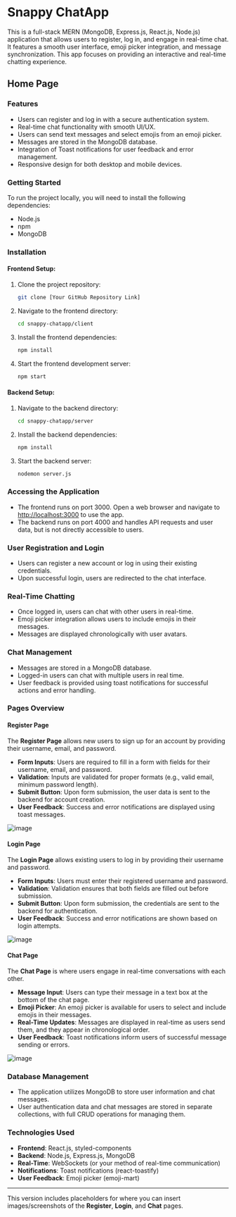 # Snappy ChatApp

This is a full-stack MERN (MongoDB, Express.js, React.js, Node.js) application that allows users to register, log in, and engage in real-time chat. It features a smooth user interface, emoji picker integration, and message synchronization. This app focuses on providing an interactive and real-time chatting experience.

## Home Page

### Features
- Users can register and log in with a secure authentication system.
- Real-time chat functionality with smooth UI/UX.
- Users can send text messages and select emojis from an emoji picker.
- Messages are stored in the MongoDB database.
- Integration of Toast notifications for user feedback and error management.
- Responsive design for both desktop and mobile devices.

### Getting Started
To run the project locally, you will need to install the following dependencies:

- Node.js
- npm
- MongoDB

### Installation

#### Frontend Setup:

1. Clone the project repository:
    ```bash
    git clone [Your GitHub Repository Link]
    ```

2. Navigate to the frontend directory:
    ```bash
    cd snappy-chatapp/client
    ```

3. Install the frontend dependencies:
    ```bash
    npm install
    ```

4. Start the frontend development server:
    ```bash
    npm start
    ```

#### Backend Setup:

1. Navigate to the backend directory:
    ```bash
    cd snappy-chatapp/server
    ```

2. Install the backend dependencies:
    ```bash
    npm install
    ```

3. Start the backend server:
    ```bash
    nodemon server.js
    ```

### Accessing the Application
- The frontend runs on port 3000. Open a web browser and navigate to [http://localhost:3000](http://localhost:3000) to use the app.
- The backend runs on port 4000 and handles API requests and user data, but is not directly accessible to users.

### User Registration and Login
- Users can register a new account or log in using their existing credentials.
- Upon successful login, users are redirected to the chat interface.

### Real-Time Chatting
- Once logged in, users can chat with other users in real-time.
- Emoji picker integration allows users to include emojis in their messages.
- Messages are displayed chronologically with user avatars.

### Chat Management
- Messages are stored in a MongoDB database.
- Logged-in users can chat with multiple users in real time.
- User feedback is provided using toast notifications for successful actions and error handling.

### Pages Overview

#### Register Page
The **Register Page** allows new users to sign up for an account by providing their username, email, and password.

- **Form Inputs**: Users are required to fill in a form with fields for their username, email, and password.
- **Validation**: Inputs are validated for proper formats (e.g., valid email, minimum password length).
- **Submit Button**: Upon form submission, the user data is sent to the backend for account creation.
- **User Feedback**: Success and error notifications are displayed using toast messages.

![image](https://github.com/user-attachments/assets/a5781276-f936-4e6c-945c-e5ca3b4c6e62)


#### Login Page
The **Login Page** allows existing users to log in by providing their username and password.

- **Form Inputs**: Users must enter their registered username and password.
- **Validation**: Validation ensures that both fields are filled out before submission.
- **Submit Button**: Upon form submission, the credentials are sent to the backend for authentication.
- **User Feedback**: Success and error notifications are shown based on login attempts.

![image](https://github.com/user-attachments/assets/b5e2b37b-1941-46a9-b3bf-ee80ba0a7d99)

#### Chat Page
The **Chat Page** is where users engage in real-time conversations with each other.

- **Message Input**: Users can type their message in a text box at the bottom of the chat page.
- **Emoji Picker**: An emoji picker is available for users to select and include emojis in their messages.
- **Real-Time Updates**: Messages are displayed in real-time as users send them, and they appear in chronological order.
- **User Feedback**: Toast notifications inform users of successful message sending or errors.

![image](https://github.com/user-attachments/assets/de93d29f-7640-4416-a439-4f86f19163cc)



### Database Management
- The application utilizes MongoDB to store user information and chat messages.
- User authentication data and chat messages are stored in separate collections, with full CRUD operations for managing them.

### Technologies Used
- **Frontend**: React.js, styled-components
- **Backend**: Node.js, Express.js, MongoDB
- **Real-Time**: WebSockets (or your method of real-time communication)
- **Notifications**: Toast notifications (react-toastify)
- **User Feedback**: Emoji picker (emoji-mart)

---

This version includes placeholders for where you can insert images/screenshots of the **Register**, **Login**, and **Chat** pages.
